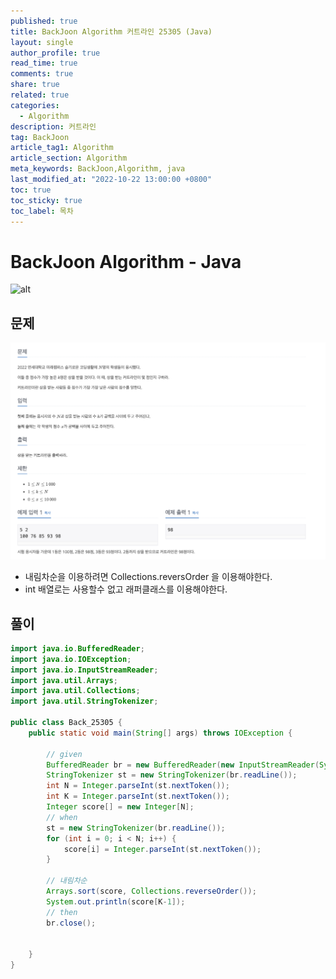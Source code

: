 ```yaml
---
published: true
title: BackJoon Algorithm 커트라인 25305 (Java)
layout: single
author_profile: true
read_time: true
comments: true
share: true
related: true
categories:
  - Algorithm
description: 커트라인
tag: BackJoon
article_tag1: Algorithm
article_section: Algorithm
meta_keywords: BackJoon,Algorithm, java
last_modified_at: "2022-10-22 13:00:00 +0800"
toc: true
toc_sticky: true
toc_label: 목차
---
```


# BackJoon Algorithm - Java

![alt](https://d2gd6pc034wcta.cloudfront.net/images/logo@2x.png)

## 문제

![alt](/assets/images/post/Algorithm/25305.png)

- 내림차순을 이용하려면 Collections.reversOrder 을 이용해야한다.
- int 배열로는 사용할수 없고 래퍼클래스를 이용해야한다.

## 풀이

```java
import java.io.BufferedReader;
import java.io.IOException;
import java.io.InputStreamReader;
import java.util.Arrays;
import java.util.Collections;
import java.util.StringTokenizer;

public class Back_25305 {
    public static void main(String[] args) throws IOException {

        // given
        BufferedReader br = new BufferedReader(new InputStreamReader(System.in));
        StringTokenizer st = new StringTokenizer(br.readLine());
        int N = Integer.parseInt(st.nextToken());
        int K = Integer.parseInt(st.nextToken());
        Integer score[] = new Integer[N];
        // when
        st = new StringTokenizer(br.readLine());
        for (int i = 0; i < N; i++) {
            score[i] = Integer.parseInt(st.nextToken());
        }

        // 내림차순
        Arrays.sort(score, Collections.reverseOrder());
        System.out.println(score[K-1]);
        // then
        br.close();


    }
}





```
